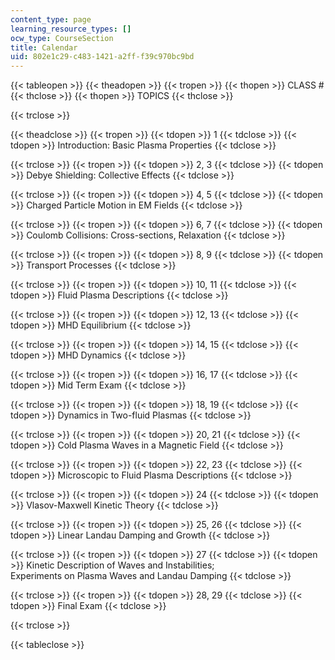 ```yaml
---
content_type: page
learning_resource_types: []
ocw_type: CourseSection
title: Calendar
uid: 802e1c29-c483-1421-a2ff-f39c970bc9bd
---
```


{{< tableopen >}}
{{< theadopen >}}
{{< tropen >}}
{{< thopen >}}
CLASS #
{{< thclose >}}
{{< thopen >}}
TOPICS
{{< thclose >}}

{{< trclose >}}

{{< theadclose >}}
{{< tropen >}}
{{< tdopen >}}
1
{{< tdclose >}}
{{< tdopen >}}
Introduction: Basic Plasma Properties
{{< tdclose >}}

{{< trclose >}}
{{< tropen >}}
{{< tdopen >}}
2, 3
{{< tdclose >}}
{{< tdopen >}}
Debye Shielding: Collective Effects
{{< tdclose >}}

{{< trclose >}}
{{< tropen >}}
{{< tdopen >}}
4, 5
{{< tdclose >}}
{{< tdopen >}}
Charged Particle Motion in EM Fields
{{< tdclose >}}

{{< trclose >}}
{{< tropen >}}
{{< tdopen >}}
6, 7
{{< tdclose >}}
{{< tdopen >}}
Coulomb Collisions: Cross-sections, Relaxation
{{< tdclose >}}

{{< trclose >}}
{{< tropen >}}
{{< tdopen >}}
8, 9
{{< tdclose >}}
{{< tdopen >}}
Transport Processes
{{< tdclose >}}

{{< trclose >}}
{{< tropen >}}
{{< tdopen >}}
10, 11
{{< tdclose >}}
{{< tdopen >}}
Fluid Plasma Descriptions
{{< tdclose >}}

{{< trclose >}}
{{< tropen >}}
{{< tdopen >}}
12, 13
{{< tdclose >}}
{{< tdopen >}}
MHD Equilibrium
{{< tdclose >}}

{{< trclose >}}
{{< tropen >}}
{{< tdopen >}}
14, 15
{{< tdclose >}}
{{< tdopen >}}
MHD Dynamics
{{< tdclose >}}

{{< trclose >}}
{{< tropen >}}
{{< tdopen >}}
16, 17
{{< tdclose >}}
{{< tdopen >}}
Mid Term Exam
{{< tdclose >}}

{{< trclose >}}
{{< tropen >}}
{{< tdopen >}}
18, 19
{{< tdclose >}}
{{< tdopen >}}
Dynamics in Two-fluid Plasmas
{{< tdclose >}}

{{< trclose >}}
{{< tropen >}}
{{< tdopen >}}
20, 21
{{< tdclose >}}
{{< tdopen >}}
Cold Plasma Waves in a Magnetic Field
{{< tdclose >}}

{{< trclose >}}
{{< tropen >}}
{{< tdopen >}}
22, 23
{{< tdclose >}}
{{< tdopen >}}
Microscopic to Fluid Plasma Descriptions
{{< tdclose >}}

{{< trclose >}}
{{< tropen >}}
{{< tdopen >}}
24
{{< tdclose >}}
{{< tdopen >}}
Vlasov-Maxwell Kinetic Theory
{{< tdclose >}}

{{< trclose >}}
{{< tropen >}}
{{< tdopen >}}
25, 26
{{< tdclose >}}
{{< tdopen >}}
Linear Landau Damping and Growth
{{< tdclose >}}

{{< trclose >}}
{{< tropen >}}
{{< tdopen >}}
27
{{< tdclose >}}
{{< tdopen >}}
Kinetic Description of Waves and Instabilities;  
Experiments on Plasma Waves and Landau Damping
{{< tdclose >}}

{{< trclose >}}
{{< tropen >}}
{{< tdopen >}}
28, 29
{{< tdclose >}}
{{< tdopen >}}
Final Exam
{{< tdclose >}}

{{< trclose >}}

{{< tableclose >}}